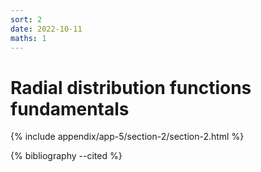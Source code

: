 ```yaml
---
sort: 2
date: 2022-10-11
maths: 1
---
```


# Radial distribution functions fundamentals

{% include appendix/app-5/section-2/section-2.html %}

{% bibliography --cited %}
